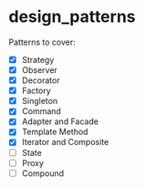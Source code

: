 # design_patterns

Patterns to cover:
- [X] Strategy 
- [X] Observer 
- [X] Decorator 
- [X] Factory 
- [X] Singleton 
- [X] Command 
- [X] Adapter and Facade
- [X] Template Method
- [X] Iterator and Composite
- [ ] State
- [ ] Proxy
- [ ] Compound
